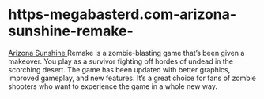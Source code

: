 # https-megabasterd.com-arizona-sunshine-remake-
[Arizona Sunshine ](https://megabasterd.com/arizona-sunshine-remake/)Remake is a zombie-blasting game that’s been given a makeover. You play as a survivor fighting off hordes of undead in the scorching desert. The game has been updated with better graphics, improved gameplay, and new features. It’s a great choice for fans of zombie shooters who want to experience the game in a whole new way.
